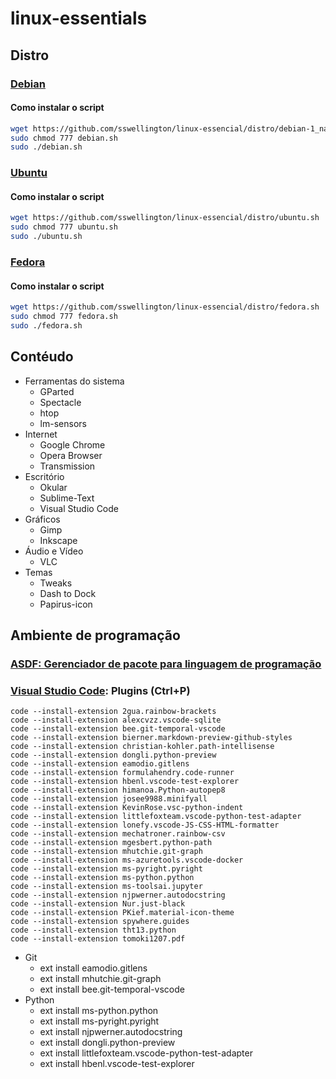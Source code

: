 # linux-essentials

## Distro

### [Debian](https://www.debian.org/distrib/index.pt.html)

#### Como instalar o script
~~~bash
wget https://github.com/sswellington/linux-essencial/distro/debian-1_native-programs.sh
sudo chmod 777 debian.sh
sudo ./debian.sh
~~~

### [Ubuntu](https://ubuntu.com/download)

#### Como instalar o script
~~~bash
wget https://github.com/sswellington/linux-essencial/distro/ubuntu.sh
sudo chmod 777 ubuntu.sh
sudo ./ubuntu.sh
~~~

### [Fedora](https://getfedora.org/pt_BR/workstation/download/)
#### Como instalar o script
~~~bash
wget https://github.com/sswellington/linux-essencial/distro/fedora.sh
sudo chmod 777 fedora.sh
sudo ./fedora.sh
~~~

## Contéudo
* Ferramentas do sistema
	* GParted
    * Spectacle
    * htop
    * lm-sensors
* Internet
	* Google Chrome
	* Opera Browser
    * Transmission
* Escritório
    * Okular
    * Sublime-Text
    * Visual Studio Code
* Gráficos
    * Gimp
    * Inkscape    
* Áudio e Vídeo
	* VLC
* Temas
    * Tweaks	
    * Dash to Dock
	* Papirus-icon
	
## Ambiente de programação

### [ASDF: Gerenciador de pacote para linguagem de programação](https://github.com/sswellington/linux-essencial/tree/master/equivalente/asdf.sh)

### [Visual Studio Code](https://code.visualstudio.com/): Plugins (Ctrl+P)
	code --install-extension 2gua.rainbow-brackets
	code --install-extension alexcvzz.vscode-sqlite
	code --install-extension bee.git-temporal-vscode
	code --install-extension bierner.markdown-preview-github-styles
	code --install-extension christian-kohler.path-intellisense
	code --install-extension dongli.python-preview
	code --install-extension eamodio.gitlens
	code --install-extension formulahendry.code-runner
	code --install-extension hbenl.vscode-test-explorer
	code --install-extension himanoa.Python-autopep8
	code --install-extension josee9988.minifyall
	code --install-extension KevinRose.vsc-python-indent
	code --install-extension littlefoxteam.vscode-python-test-adapter
	code --install-extension lonefy.vscode-JS-CSS-HTML-formatter
	code --install-extension mechatroner.rainbow-csv
	code --install-extension mgesbert.python-path
	code --install-extension mhutchie.git-graph
	code --install-extension ms-azuretools.vscode-docker
	code --install-extension ms-pyright.pyright
	code --install-extension ms-python.python
	code --install-extension ms-toolsai.jupyter
	code --install-extension njpwerner.autodocstring
	code --install-extension Nur.just-black
	code --install-extension PKief.material-icon-theme
	code --install-extension spywhere.guides
	code --install-extension tht13.python
	code --install-extension tomoki1207.pdf

* Git
    - ext install eamodio.gitlens
    - ext install mhutchie.git-graph
    - ext install bee.git-temporal-vscode
* Python
    - ext install ms-python.python
    - ext install ms-pyright.pyright
    - ext install njpwerner.autodocstring
    - ext install dongli.python-preview
    - ext install littlefoxteam.vscode-python-test-adapter
    - ext install hbenl.vscode-test-explorer
